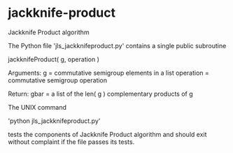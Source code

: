 # jackknife-product
Jackknife Product algorithm

The Python file 'jls_jackknifeproduct.py' contains a single public subroutine 

jackknifeProduct( g, operation )

Arguments:
g = commutative semigroup elements in a list
operation = commutative semigroup operation

Return:
gbar = a list of the len( g ) complementary products of g

The UNIX command 

'python jls_jackknifeproduct.py'

tests the components of Jackknife Product algorithm 
and should exit without complaint if the file passes its tests. 
